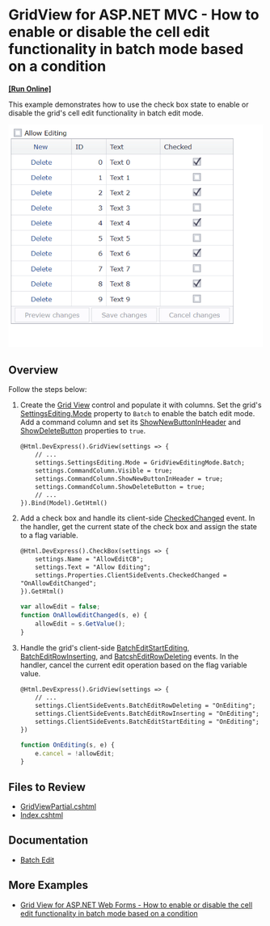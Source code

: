 # GridView for ASP.NET MVC - How to enable or disable the cell edit functionality in batch mode based on a condition
<!-- run online -->
**[[Run Online]](https://codecentral.devexpress.com/t150965/)**
<!-- run online end -->

This example demonstrates how to use the check box state to enable or disable the grid's cell edit functionality in batch edit mode.

![Allow Edit Checkbox](controlEditing.gif)

## Overview

Follow the steps below:

1. Create the [Grid View](https://docs.devexpress.com/AspNetMvc/DevExpress.Web.Mvc.GridViewExtension) control and populate it with columns. Set the grid's [SettingsEditing.Mode](https://docs.devexpress.devx/AspNet/DevExpress.Web.ASPxGridViewEditingSettings.Mode) property to `Batch` to enable the batch edit mode. Add a command column and set its [ShowNewButtonInHeader](https://docs.devexpress.devx/AspNet/DevExpress.Web.GridViewCommandColumn.ShowNewButtonInHeader) and [ShowDeleteButton](https://docs.devexpress.devx/AspNet/DevExpress.Web.GridViewCommandColumn.ShowDeleteButton) properties to `true`.

    ```cshtml
    @Html.DevExpress().GridView(settings => {
        // ...
        settings.SettingsEditing.Mode = GridViewEditingMode.Batch;
        settings.CommandColumn.Visible = true;
        settings.CommandColumn.ShowNewButtonInHeader = true;
        settings.CommandColumn.ShowDeleteButton = true;
        // ...
    }).Bind(Model).GetHtml()
    ```

2. Add a check box and handle its client-side [CheckedChanged](https://docs.devexpress.devx/AspNet/DevExpress.Web.ASPxCheckBox.CheckedChanged) event. In the handler, get the current state of the check box and assign the state to a flag variable.

    ```cshtml
    @Html.DevExpress().CheckBox(settings => {
        settings.Name = "AllowEditCB";
        settings.Text = "Allow Editing";
        settings.Properties.ClientSideEvents.CheckedChanged = "OnAllowEditChanged";
    }).GetHtml()
    ```

    ```js
    var allowEdit = false;
    function OnAllowEditChanged(s, e) {
        allowEdit = s.GetValue();
    }
    ```

3. Handle the grid's client-side [BatchEditStartEditing](https://docs.devexpress.devx/AspNet/js-ASPxClientGridView.BatchEditStartEditing), [BatchEditRowInserting](https://docs.devexpress.devx/AspNet/js-ASPxClientGridView.BatchEditRowInserting), and [BatcshEditRowDeleting](https://docs.devexpress.devx/AspNet/js-ASPxClientGridView.BatchEditRowDeleting) events. In the handler, cancel the current edit operation based on the flag variable value.

    ```cshtml
    @Html.DevExpress().GridView(settings => {
        // ...
        settings.ClientSideEvents.BatchEditRowDeleting = "OnEditing";
        settings.ClientSideEvents.BatchEditRowInserting = "OnEditing";
        settings.ClientSideEvents.BatchEditStartEditing = "OnEditing";
    })
    ```

    ```js
    function OnEditing(s, e) {
        e.cancel = !allowEdit;
    }
    ```

## Files to Review

* [GridViewPartial.cshtml](./CS/Sample/Views/Home/GridViewPartial.cshtml)
* [Index.cshtml](./CS/Sample/Views/Home/Index.cshtml)

## Documentation

* [Batch Edit](https://docs.devexpress.com/AspNetMvc/16147/components/grid-view/concepts/data-editing-and-validation/batch-edit)

## More Examples

* [Grid View for ASP.NET Web Forms - How to enable or disable the cell edit functionality in batch mode based on a condition](https://github.com/DevExpress-Examples/asp-net-web-forms-grid-enable-and-disable-batch-editing)
